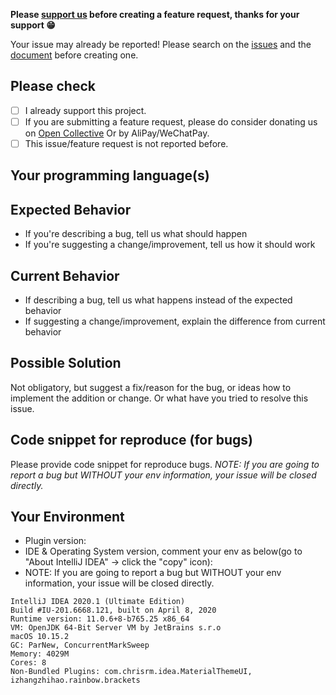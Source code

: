 **Please [support us](https://github.com/izhangzhihao/intellij-rainbow-brackets#support-us) before creating a feature request, thanks for your support 😁**

Your issue may already be reported!
Please search on the [issues](https://github.com/izhangzhihao/intellij-rainbow-brackets/issues) and the [document](https://izhangzhihao.github.io/rainbow-brackets-document/) before creating one.

## Please check

- [ ] I already support this project.
- [ ] If you are submitting a feature request, please do consider donating us on [Open Collective](https://opencollective.com/intellij-rainbow-brackets) Or by AliPay/WeChatPay.
- [ ] This issue/feature request is not reported before.

## Your programming language(s)

## Expected Behavior
* If you're describing a bug, tell us what should happen
* If you're suggesting a change/improvement, tell us how it should work

## Current Behavior
* If describing a bug, tell us what happens instead of the expected behavior
* If suggesting a change/improvement, explain the difference from current behavior

## Possible Solution
Not obligatory, but suggest a fix/reason for the bug, or ideas how to implement the addition or change.
Or what have you tried to resolve this issue.

## Code snippet for reproduce (for bugs)
Please provide code snippet for reproduce bugs.
*NOTE: If you are going to report a bug but WITHOUT your env information, your issue will be closed directly.*

## Your Environment

* Plugin version:
* IDE & Operating System version, comment your env as below(go to "About IntelliJ IDEA" -> click the "copy" icon):
* NOTE: If you are going to report a bug but WITHOUT your env information, your issue will be closed directly.

```
IntelliJ IDEA 2020.1 (Ultimate Edition)
Build #IU-201.6668.121, built on April 8, 2020
Runtime version: 11.0.6+8-b765.25 x86_64
VM: OpenJDK 64-Bit Server VM by JetBrains s.r.o
macOS 10.15.2
GC: ParNew, ConcurrentMarkSweep
Memory: 4029M
Cores: 8
Non-Bundled Plugins: com.chrisrm.idea.MaterialThemeUI, izhangzhihao.rainbow.brackets
```
